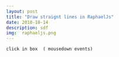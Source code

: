 ```yaml
---
layout: post
title: "Draw straignt lines in RaphaelJs"
date: 2018-10-14
description: sdf
img:  raphaeljs.png
---
```



	click in box  ( mousedown events)


<div id="canvas_container"></div>
<div class="clearfix"></div>
